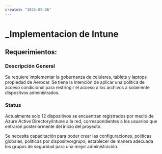 ```yaml
---
created: "2025-09-26"
---
```

# _Implementacion de Intune
## Requerimientos:
### Descripción General
Se requiere implementar la gobernanza de celulares, tablets y laptops propiedad de Aerocar. Se tiene la intención de aplicar una política de acceso condicional para restringir el acceso a los archivos a solamente dispositvos administrados.

### Status
Actualmente solo 12 dispositivos se encuentran registrados por medio de Azure Active Directory/Intune a la red, correspondientes a los usuarios que entraron posteriormente del inicio del proyecto.

Se necesita capacitación para poder crear las configuraciones, politicas globales, politicas por dispositvo/grupo, establecer de manera adecuada los grupos de seguridad para una mejor administración. 